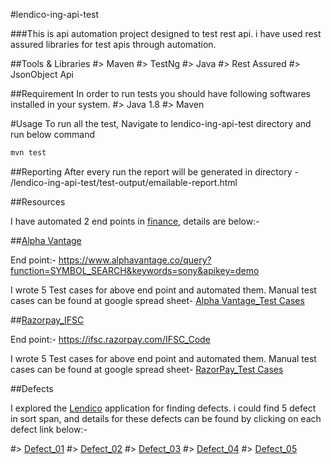 #lendico-ing-api-test

###This is api automation project designed to test rest api. i have used rest assured libraries for test apis through automation.

##Tools & Libraries
  #> Maven
  #> TestNg
  #> Java
  #> Rest Assured
  #> JsonObject Api
  
##Requirement
  In order to run tests you should have following softwares installed in your system.
  #> Java 1.8
  #> Maven
  
#Usage
 To run all the test, Navigate to lendico-ing-api-test directory and run below command
 
 ```bash
mvn test
```

##Reporting
After every run the report will be generated in directory - /lendico-ing-api-test/test-output/emailable-report.html

##Resources

I have automated 2 end points in [finance](https://github.com/public-apis/public-apis#finance), details are below:-

##[Alpha Vantage](https://www.alphavantage.co/)

End point:- https://www.alphavantage.co/query?function=SYMBOL_SEARCH&keywords=sony&apikey=demo

I wrote 5 Test cases for above end point and automated them.
Manual test cases can be found at google spread sheet- [Alpha Vantage_Test Cases](https://docs.google.com/spreadsheets/d/1LOgG96xxWsqMZKzteG60n_dSUez1zjSETo4Q4_-pXHQ/edit#gid=1267545814)

##[Razorpay_IFSC](https://ifsc.razorpay.com/)

End point:- https://ifsc.razorpay.com/IFSC_Code

I wrote 5 Test cases for above end point and automated them.
Manual test cases can be found at google spread sheet- [RazorPay_Test Cases](https://docs.google.com/spreadsheets/d/1LOgG96xxWsqMZKzteG60n_dSUez1zjSETo4Q4_-pXHQ/edit#gid=487262683)


##Defects

I explored the [Lendico](https://my.lendico.de/) application for finding defects.
i could find 5 defect in sort span, and details for these defects can be found by clicking on each defect link below:-
  
  #> [Defect_01](https://docs.google.com/document/d/1D_2pJTRGYaMkJ_XiVfQ-8dvQny2ZOLGngCFW_gGGIt8/edit?usp=sharing)
  #> [Defect_02](https://docs.google.com/document/d/1NqSdM7yAYULu8z_ICKkwjlM_N212eLC7UYL3n7tfXq0/edit?usp=sharing)
  #> [Defect_03](https://docs.google.com/document/d/1X8Ya0xUoep17CD3rI0MUAtBuprcZY1K_ZlvKd-DBTfs/edit?usp=sharing)
  #> [Defect_04](https://docs.google.com/document/d/1f-f9E3_rH_eI5qHnL4TU_1ao10jNPvSQP4GsFQdu18o/edit?usp=sharing)
  #> [Defect_05](https://docs.google.com/document/d/1hBYitDBCrqIzB9whjbyiQObN3uGV5VBOYgBQh25V6co/edit?usp=sharing)
  
  